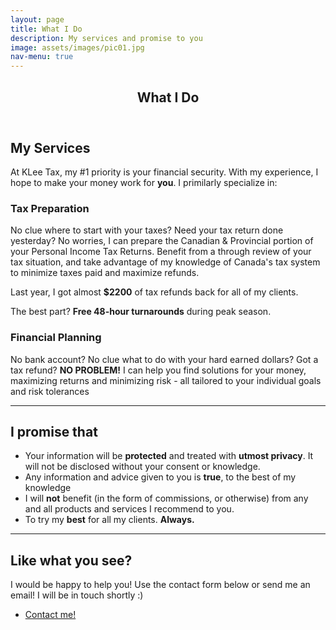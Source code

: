 ```yaml
---
layout: page
title: What I Do
description: My services and promise to you
image: assets/images/pic01.jpg
nav-menu: true
---
```


<!-- Main -->
<div id="main" class="alt">

<!-- One -->
<section id="one">
	<div class="inner">
		<header class="major">
			<h1>What I Do</h1>
		</header>

<!-- Content -->
<h2 id="services">My Services</h2>
<p> At KLee Tax, my #1 priority is your financial security. With my experience, I hope to make your money work for <b>you</b>. I primilarly specialize in:  
<div class="row">
	<div class="6u 12u$(small)">
		<h3>Tax Preparation</h3>
		<p>No clue where to start with your taxes? Need your tax return done yesterday? No worries, I can prepare the Canadian & Provincial portion of your Personal Income Tax Returns. Benefit from a through review of your tax situation, and take advantage of my knowledge of Canada's tax system to minimize taxes paid and maximize refunds.</p>
		<p>Last year, I got almost <b>$2200</b> of tax refunds back for all of my clients.</p>
		<p>The best part? <b>Free 48-hour turnarounds</b> during peak season.</p>
	</div>
	<div class="6u$ 12u$(small)">
		<h3>Financial Planning</h3>
		<p>No bank account? No clue what to do with your hard earned dollars? Got a tax refund? <b>NO PROBLEM!</b> I can help you find solutions for your money, maximizing returns and minimizing risk - all tailored to your individual goals and risk tolerances</p>
	</div>
</div>

<hr class="major" />

<div class="row">
	<div class="12u">
		<h2 id="promise">I promise that</h2>
		<ul>
    		<li>Your information will be <b>protected</b> and treated with <b>utmost privacy</b>. It will not be disclosed without your consent or knowledge.</li>
   			<li>Any information and advice given to you is <b>true</b>, to the best of my knowledge</li>
    		<li>I will <b>not</b> benefit (in the form of commissions, or otherwise) from any and all products and services I recommend to you.</li>
    		<li>To try my <b>best</b> for all my clients. <b>Always.</b></li>
		</ul>
	</div>
</div>

<hr class="major" />

<section>
    <div class="row">
        <div class="12u">
            <h2 id="like">Like what you see?</h2>
            <p>I would be happy to help you! Use the contact form below or send me an email! I will be in touch shortly :)</p>
            <ul class="actions">
                <li><a href="#footer" class="button next">Contact me!</a></li>
            </ul>
        </div>
    </div>
</section>